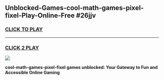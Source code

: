 
## Unblocked-Games-cool-math-games-pixel-fixel-Play-Online-Free #26jjv
<h3>
<a href="https://us.freeplayer.one?title=cool-math-games-pixel-fixel&ref=10M">CLICK TO PLAY</a></h3>
<hr>

<h3>
<a href="https://us.freeplayer.one?title=cool-math-games-pixel-fixel&ref=10M">CLICK 2 PLAY</a>
  
</h3>

<a href="https://us.freeplayer.one?title=cool-math-games-pixel-fixel&ref=10M"><img src="https://clearcache.store/games.png"></a>


**cool-math-games-pixel-fixel games unblocked: Your Gateway to Fun and Accessible Online Gaming**
